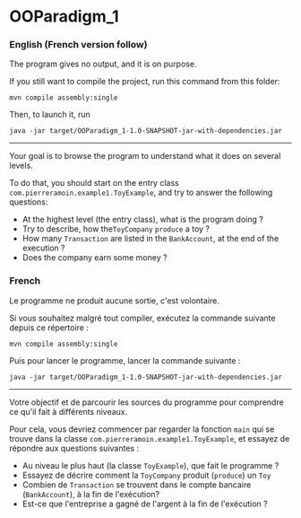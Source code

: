 # OOParadigm_1
### English (French version follow)

The program gives no output, and it is on purpose.

If you still want to compile the project, run this command from this folder: 

```mvn compile assembly:single```


Then, to launch it, run 

```java -jar target/OOParadigm_1-1.0-SNAPSHOT-jar-with-dependencies.jar```

---
Your goal is to browse the program to understand what it does on several levels.

To do that, you should start on the entry class ```com.pierreramoin.example1.ToyExample```,
and try to answer the following questions:
- At the highest level (the entry class), what is the program doing ?
- Try to describe, how the```ToyCompany``` ```produce``` a toy ?
- How many ```Transaction``` are listed in the ```BankAccount```, at the end of the execution ?
- Does the company earn some money ?

### French

Le programme ne produit aucune sortie, c'est volontaire.

Si vous souhaitez malgré tout compiler, exécutez la commande suivante depuis ce répertoire :

```mvn compile assembly:single```


Puis pour lancer le programme, lancer la commande suivante :

```java -jar target/OOParadigm_1-1.0-SNAPSHOT-jar-with-dependencies.jar```

---

Votre objectif et de parcourir les sources du programme pour comprendre ce qu'il fait à différents niveaux.


Pour cela, vous devriez commencer par regarder la fonction ```main``` qui se trouve dans la classe 
```com.pierreramoin.example1.ToyExample```, et essayez de répondre aux questions suivantes :

- Au niveau le plus haut (la classe ```ToyExample```), que fait le programme ?
- Essayez de décrire comment la ```ToyCompany``` produit (```produce```) un ```Toy```
- Combien de ```Transaction``` se trouvent dans le compte bancaire (```BankAccount```), à la fin de l'exécution?
- Est-ce que l'entreprise a gagné de l'argent à la fin de l'exécution ?
